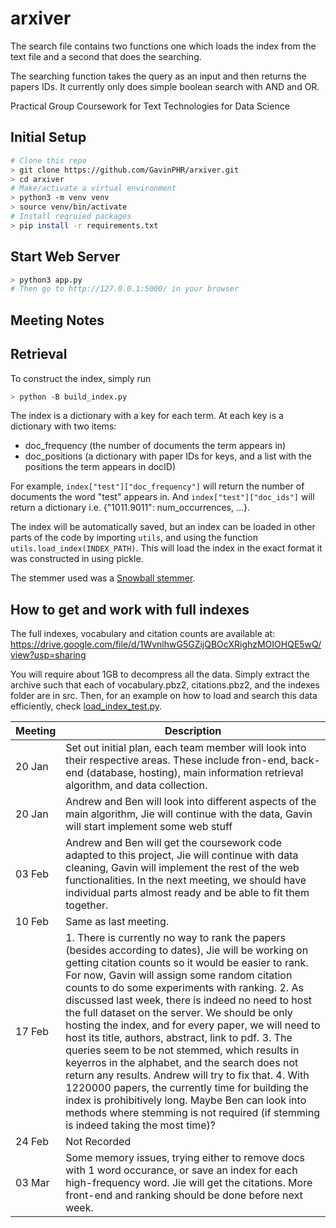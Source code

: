 # arxiver

The search file contains two functions one which loads the index from the text file and a second that does the searching.

The searching function takes the query as an input and then returns the papers IDs. It currently only does simple boolean search with AND and OR.

Practical Group Coursework for Text Technologies for Data Science

## Initial Setup
```bash
# Clone this repo
> git clone https://github.com/GavinPHR/arxiver.git
> cd arxiver
# Make/activate a virtual environment
> python3 -m venv venv
> source venv/bin/activate
# Install reqruied packages
> pip install -r requirements.txt
```

## Start Web Server
```bash
> python3 app.py
# Then go to http://127.0.0.1:5000/ in your browser
```


## Meeting Notes

## Retrieval

To construct the index, simply run
```bash
> python -B build_index.py
```
The index is a dictionary with a key for each term. At each key is a dictionary with two items:
- doc_frequency (the number of documents the term appears in)
- doc_positions (a dictionary with paper IDs for keys, and a list with the positions the term appears in docID)

For example, `index["test"]["doc_frequency"]` will return the number of documents the word "test" appears in. And `index["test"]["doc_ids"]` will return a dictionary i.e. {"1011.9011": num_occurrences, ...}.

The index will be automatically saved, but an index can be loaded in other parts of the code by importing `utils`, and using the function `utils.load_index(INDEX_PATH)`. This will load the index in the exact format it was constructed in using pickle.

The stemmer used was a [Snowball stemmer](https://www.nltk.org/_modules/nltk/stem/snowball.html).

## How to get and work with full indexes

The full indexes, vocabulary and citation counts are available at: https://drive.google.com/file/d/1WvnlhwG5GZijQBOcXRighzMOIOHQE5wQ/view?usp=sharing

You will require about 1GB to decompress all the data. Simply extract the archive such that each of vocabulary.pbz2, citations.pbz2, and the indexes folder are in src. Then, for an example on how to load and search this data efficiently, check [load_index_test.py](https://github.com/GavinPHR/arxiver/blob/main/src/load_index_test.py).

| Meeting     | Description |
| ----------- | ----------- |
| 20 Jan      | Set out initial plan, each team member will look into their respective areas. These include fron-end, back-end (database, hosting), main information retrieval algorithm, and data collection. |
| 20 Jan      | Andrew and Ben will look into different aspects of the main algorithm, Jie will continue with the data, Gavin will start implement some web stuff       |
| 03 Feb      | Andrew and Ben will get the coursework code adapted to this project, Jie will continue with data cleaning, Gavin will implement the rest of the web functionalities. In the next meeting, we should have individual parts almost ready and be able to fit them together.        |
| 10 Feb      | Same as last meeting.   |
| 17 Feb      | 1. There is currently no way to rank the papers (besides according to dates), Jie will be working on getting citation counts so it would be easier to rank. For now, Gavin will assign some random citation counts to do some experiments with ranking. 2. As discussed last week, there is indeed no need to host the full dataset on the server. We should be only hosting the index, and for every paper, we will need to host its title, authors, abstract, link to pdf. 3. The queries seem to be not stemmed, which results in keyerros in the alphabet, and the search does not return any results. Andrew will try to fix that. 4. With 1220000 papers, the currently time for building the index is prohibitively long. Maybe Ben can look into methods where stemming is not required (if stemming is indeed taking the most time)? |
| 24 Feb      | Not Recorded |
| 03 Mar      | Some memory issues, trying either to remove docs with 1 word occurance, or save an index for each high-frequency word. Jie will get the citations. More front-end and ranking should be done before next week. |
